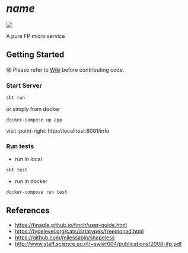 # $name$

![](https://img.shields.io/badge/coverage-100%25-green.svg)

A pure FP micro service

## Getting Started

:secret: Please refer to [Wiki](https://github.com/MYOB-Technology/monitor-slo-endpoints-api/wiki) before contributing code.

### Start Server

```bash
sbt run
```

or simply from docker

```
docker-compose up app
```

visit :point-right: http://localhost:8081/info

### Run tests

- run in local
```bash
sbt test
```

- run in docker
```bash
docker-compose run test
```

## References
- https://finagle.github.io/finch/user-guide.html
- https://typelevel.org/cats/datatypes/freemonad.html
- https://github.com/milessabin/shapeless
- http://www.staff.science.uu.nl/~swier004/publications/2008-jfp.pdf
